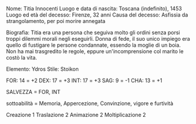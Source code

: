 Nome: Titia Innocenti
Luogo e data di nascita: Toscana (indefinito), 1453
Luogo ed età del decesso: Firenze, 32 anni
Causa del decesso: Asfissia da strangolamento, per poi morire annegata

Biografia: Titia era una persona che seguiva molto gli ordini senza porsi troppi dilemmi morali negli eseguirli. Donna di fede, il suo unico impiego era quello di fustigare le persone condannate, essendo la moglie di un boia. Non ha mai trasgredito le regole, eppure un'incomprensione col marito le costò la vita. 


Elemento: Ydros
Stile: Stoikon



FOR: 14 = +2
DEX: 17 = +3
INT: 17 = +3
SAG: 9 = -1
CHA: 13 = +1

SALVEZZA = FOR, INT

sottoabilità  = Memoria, Appercezione, Convinzione, vigore e furtività

Creazione 1
Traslazione 2 
Animazione 2
Moltiplicazione 2

